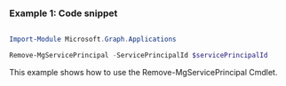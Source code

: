 ### Example 1: Code snippet

```powershell

Import-Module Microsoft.Graph.Applications

Remove-MgServicePrincipal -ServicePrincipalId $servicePrincipalId

```
This example shows how to use the Remove-MgServicePrincipal Cmdlet.

